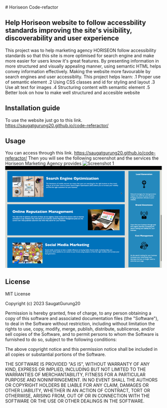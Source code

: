 # Horiseon Code-refactor

## Help Horiseon website to follow accessbility standards improving the site's visibility, discoverability and user experience

This project was to help marketing agency HORISEON follow accessibility standards so that this site is more optimised for search engine and make more easier for users know it's great features.
By presenting information in more structured and visually appealing manner, using semantic HTML helps convey information effectively. Making the website more favourable by search engines and user accessiblity.
This project helps learn:
                        .1 Proper use of semantic element 
                        .2 Using CSS classes and id for styling and layout
                        .3 Use alt text for images
                        .4 Structuring content with semantic element
                        .5 Better look on how to make well structured and accesible website

 ## Installation guide          
 To use the website just go to this link.  https://saugatgurung20.github.io/code-referactor/

 ## Usage
 You can access through this link. https://saugatgurung20.github.io/code-referactor/
 Then you will see the following screenshot and the services the Horiseon Marketing Agency provides
 ![Screenshot 1](<assets/images/website image 1.jpg>)
 ![Screenshot 2](<assets/images/website image 2.jpg>)

 ## License
 MIT License

Copyright (c) 2023 SaugatGurung20

Permission is hereby granted, free of charge, to any person obtaining a copy
of this software and associated documentation files (the "Software"), to deal
in the Software without restriction, including without limitation the rights
to use, copy, modify, merge, publish, distribute, sublicense, and/or sell
copies of the Software, and to permit persons to whom the Software is
furnished to do so, subject to the following conditions:

The above copyright notice and this permission notice shall be included in all
copies or substantial portions of the Software.

THE SOFTWARE IS PROVIDED "AS IS", WITHOUT WARRANTY OF ANY KIND, EXPRESS OR
IMPLIED, INCLUDING BUT NOT LIMITED TO THE WARRANTIES OF MERCHANTABILITY,
FITNESS FOR A PARTICULAR PURPOSE AND NONINFRINGEMENT. IN NO EVENT SHALL THE
AUTHORS OR COPYRIGHT HOLDERS BE LIABLE FOR ANY CLAIM, DAMAGES OR OTHER
LIABILITY, WHETHER IN AN ACTION OF CONTRACT, TORT OR OTHERWISE, ARISING FROM,
OUT OF OR IN CONNECTION WITH THE SOFTWARE OR THE USE OR OTHER DEALINGS IN THE
SOFTWARE.


